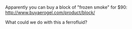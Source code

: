 Apparently you can buy a block of "frozen smoke" for $90:
http://www.buyaerogel.com/product/block/

What could we do with this a ferrofluid?
